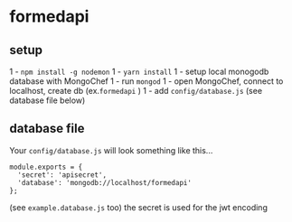 # formedapi

## setup
1 - `npm install -g nodemon`
1 - `yarn install`
1 - setup local monogodb database with MongoChef
1 - run `mongod`
1 - open MongoChef, connect to localhost, create db (ex.`formedapi` )
1 - add `config/database.js` (see database file below)

## database file
Your `config/database.js` will look something like this... 
```
module.exports = {
  'secret': 'apisecret',
  'database': 'mongodb://localhost/formedapi'
};
```
(see `example.database.js` too)
the secret is used for the jwt encoding